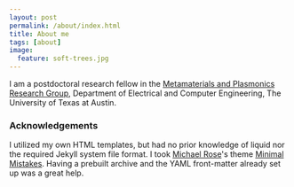 ```yaml
---
layout: post
permalink: /about/index.html
title: About me
tags: [about]
image:
  feature: soft-trees.jpg
---
```


I am a postdoctoral research fellow in the [Metamaterials and Plasmonics Research Group](http://users.ece.utexas.edu/~aalu/group.htm), Department of Electrical and Computer Engineering, The University of Texas at Austin.

### Acknowledgements
I utilized my own HTML templates, but had no prior knowledge of liquid nor the required Jekyll system file format. I took [Michael Rose](http://twitter.com/mmistakes)'s theme [Minimal Mistakes](http://mmistakes.github.io/minimal-mistakes/). Having a prebuilt archive and the YAML front-matter already set up was a great help. 


